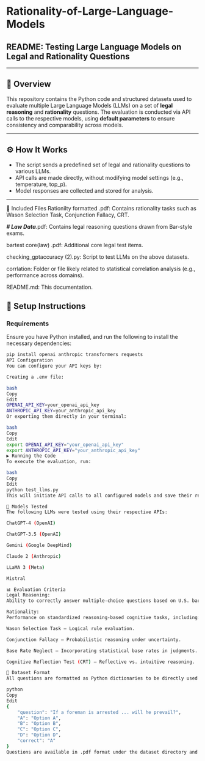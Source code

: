 # Rationality-of-Large-Language-Models

## README: Testing Large Language Models on Legal and Rationality Questions

---

## 🧠 Overview

This repository contains the Python code and structured datasets used to evaluate multiple Large Language Models (LLMs) on a set of **legal reasoning** and **rationality** questions. The evaluation is conducted via API calls to the respective models, using **default parameters** to ensure consistency and comparability across models.

---

## ⚙️ How It Works

- The script sends a predefined set of legal and rationality questions to various LLMs.
- API calls are made directly, without modifying model settings (e.g., temperature, top_p).
- Model responses are collected and stored for analysis.

---
📁 Included Files
Rationilty formatted .pdf: Contains rationality tasks such as Wason Selection Task, Conjunction Fallacy, CRT.

___# Law Data___.pdf: Contains legal reasoning questions drawn from Bar-style exams.

bartest core(law) .pdf: Additional core legal test items.

checking_gptaccuracy (2).py: Script to test LLMs on the above datasets.


corrlation: Folder or file likely related to statistical correlation analysis (e.g., performance across domains).

README.md: This documentation.

## 🔧 Setup Instructions

### Requirements

Ensure you have Python installed, and run the following to install the necessary dependencies:

```bash
pip install openai anthropic transformers requests
API Configuration
You can configure your API keys by:

Creating a .env file:

bash
Copy
Edit
OPENAI_API_KEY=your_openai_api_key
ANTHROPIC_API_KEY=your_anthropic_api_key
Or exporting them directly in your terminal:

bash
Copy
Edit
export OPENAI_API_KEY="your_openai_api_key"
export ANTHROPIC_API_KEY="your_anthropic_api_key"
▶️ Running the Code
To execute the evaluation, run:

bash
Copy
Edit
python test_llms.py
This will initiate API calls to all configured models and save their responses to local files for further evaluation.

🤖 Models Tested
The following LLMs were tested using their respective APIs:

ChatGPT-4 (OpenAI)

ChatGPT-3.5 (OpenAI)

Gemini (Google DeepMind)

Claude 2 (Anthropic)

LLaMA 3 (Meta)

Mistral

📊 Evaluation Criteria
Legal Reasoning:
Ability to correctly answer multiple-choice questions based on U.S. bar exam formats.

Rationality:
Performance on standardized reasoning-based cognitive tasks, including:

Wason Selection Task – Logical rule evaluation.

Conjunction Fallacy – Probabilistic reasoning under uncertainty.

Base Rate Neglect – Incorporating statistical base rates in judgments.

Cognitive Reflection Test (CRT) – Reflective vs. intuitive reasoning.

📁 Dataset Format
All questions are formatted as Python dictionaries to be directly used in API calls. Example format:

python
Copy
Edit
{
    "question": "If a foreman is arrested ... will he prevail?",
    "A": "Option A",
    "B": "Option B",
    "C": "Option C",
    "D": "Option D",
    "correct": "A"
}
Questions are available in .pdf format under the dataset directory and are designed for compatibility with any LLM testing pipeline.
